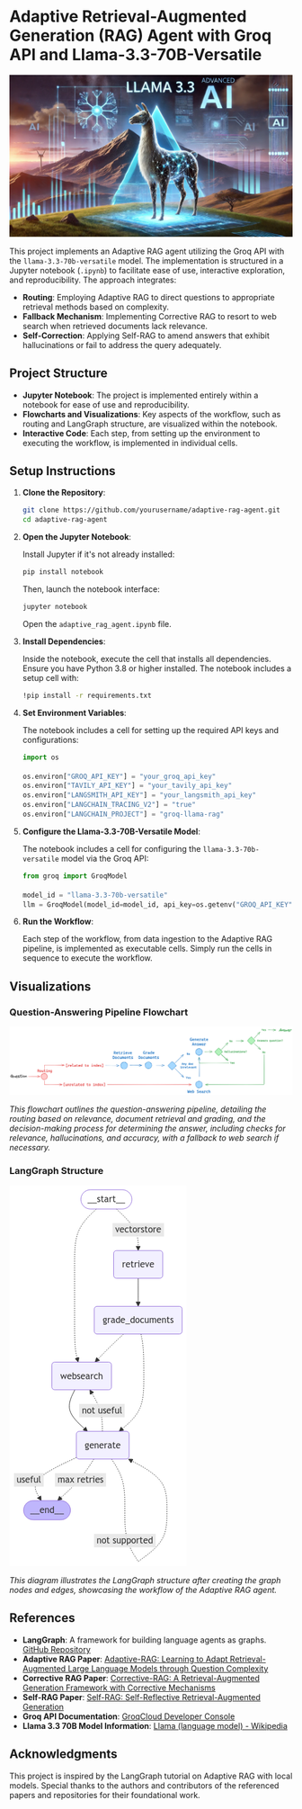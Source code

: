
# Adaptive Retrieval-Augmented Generation (RAG) Agent with Groq API and Llama-3.3-70B-Versatile

![Cover](./images//cover.webp)

This project implements an Adaptive RAG agent utilizing the Groq API with the `llama-3.3-70b-versatile` model. The implementation is structured in a Jupyter notebook (`.ipynb`) to facilitate ease of use, interactive exploration, and reproducibility. The approach integrates:

- **Routing**: Employing Adaptive RAG to direct questions to appropriate retrieval methods based on complexity.
- **Fallback Mechanism**: Implementing Corrective RAG to resort to web search when retrieved documents lack relevance.
- **Self-Correction**: Applying Self-RAG to amend answers that exhibit hallucinations or fail to address the query adequately.

## Project Structure

- **Jupyter Notebook**: The project is implemented entirely within a notebook for ease of use and reproducibility.
- **Flowcharts and Visualizations**: Key aspects of the workflow, such as routing and LangGraph structure, are visualized within the notebook.
- **Interactive Code**: Each step, from setting up the environment to executing the workflow, is implemented in individual cells.

## Setup Instructions

1. **Clone the Repository**:

   ```bash
   git clone https://github.com/yourusername/adaptive-rag-agent.git
   cd adaptive-rag-agent
   ```

2. **Open the Jupyter Notebook**:

   Install Jupyter if it's not already installed:

   ```bash
   pip install notebook
   ```

   Then, launch the notebook interface:

   ```bash
   jupyter notebook
   ```

   Open the `adaptive_rag_agent.ipynb` file.

3. **Install Dependencies**:

   Inside the notebook, execute the cell that installs all dependencies. Ensure you have Python 3.8 or higher installed. The notebook includes a setup cell with:

   ```bash
   !pip install -r requirements.txt
   ```

4. **Set Environment Variables**:

   The notebook includes a cell for setting up the required API keys and configurations:

   ```python
   import os

   os.environ["GROQ_API_KEY"] = "your_groq_api_key"
   os.environ["TAVILY_API_KEY"] = "your_tavily_api_key"
   os.environ["LANGSMITH_API_KEY"] = "your_langsmith_api_key"
   os.environ["LANGCHAIN_TRACING_V2"] = "true"
   os.environ["LANGCHAIN_PROJECT"] = "groq-llama-rag"
   ```

5. **Configure the Llama-3.3-70B-Versatile Model**:

   The notebook includes a cell for configuring the `llama-3.3-70b-versatile` model via the Groq API:

   ```python
   from groq import GroqModel

   model_id = "llama-3.3-70b-versatile"
   llm = GroqModel(model_id=model_id, api_key=os.getenv("GROQ_API_KEY"))
   ```

6. **Run the Workflow**:

   Each step of the workflow, from data ingestion to the Adaptive RAG pipeline, is implemented as executable cells. Simply run the cells in sequence to execute the workflow.

## Visualizations

### Question-Answering Pipeline Flowchart

![Question-Answering Pipeline Flowchart](./images//flowchart.png)

*This flowchart outlines the question-answering pipeline, detailing the routing based on relevance, document retrieval and grading, and the decision-making process for determining the answer, including checks for relevance, hallucinations, and accuracy, with a fallback to web search if necessary.*

### LangGraph Structure

![LangGraph Structure](./images/graph.png)

*This diagram illustrates the LangGraph structure after creating the graph nodes and edges, showcasing the workflow of the Adaptive RAG agent.*

## References

- **LangGraph**: A framework for building language agents as graphs. [GitHub Repository](https://github.com/langchain-ai/langgraph)
- **Adaptive RAG Paper**: [Adaptive-RAG: Learning to Adapt Retrieval-Augmented Large Language Models through Question Complexity](https://arxiv.org/abs/2403.14403)
- **Corrective RAG Paper**: [Corrective-RAG: A Retrieval-Augmented Generation Framework with Corrective Mechanisms](https://arxiv.org/abs/2303.13456)
- **Self-RAG Paper**: [Self-RAG: Self-Reflective Retrieval-Augmented Generation](https://arxiv.org/abs/2304.05128)
- **Groq API Documentation**: [GroqCloud Developer Console](https://console.groq.com/docs/overview)
- **Llama 3.3 70B Model Information**: [Llama (language model) - Wikipedia](https://en.wikipedia.org/wiki/Llama_%28language_model%29)

## Acknowledgments

This project is inspired by the LangGraph tutorial on Adaptive RAG with local models. Special thanks to the authors and contributors of the referenced papers and repositories for their foundational work.
